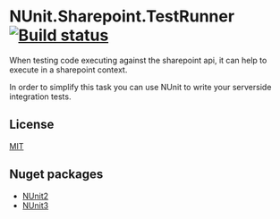 # NUnit.Sharepoint.TestRunner [![Build status](https://ci.appveyor.com/api/projects/status/k3kgo7xjiwesfank/branch/master?svg=true)](https://ci.appveyor.com/project/wallymathieu/nunit-sharepoint-testrunner/branch/master)

When testing code executing against the sharepoint api, it can help to execute in a sharepoint context. 

In order to simplify this task you can use NUnit to write your serverside integration tests.

## License
[MIT](https://opensource.org/licenses/MIT)

## Nuget packages

- [NUnit2](https://www.nuget.org/packages/NUnit2.HostedRunner/)
- [NUnit3](https://www.nuget.org/packages/NUnit3.HostedRunner/)
